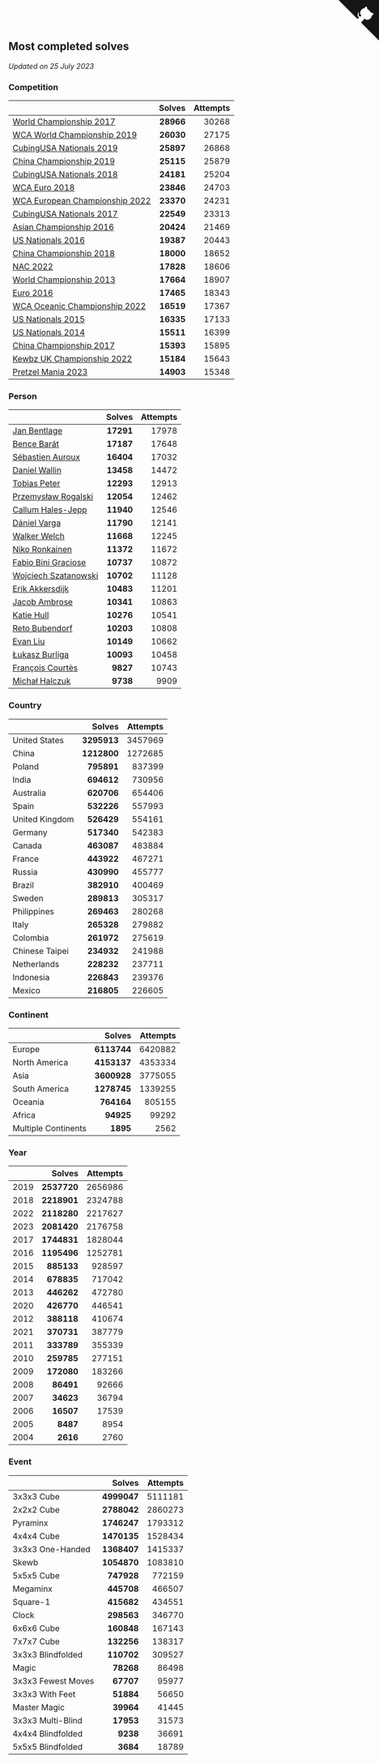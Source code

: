 ## Most completed solves

*Updated on 25 July 2023*


### Competition

|  | Solves | Attempts |
| :--- | ---: | ---: |
| [World Championship 2017](https://www.worldcubeassociation.org/competitions/WC2017) | **28966** | 30268 |
| [WCA World Championship 2019](https://www.worldcubeassociation.org/competitions/WC2019) | **26030** | 27175 |
| [CubingUSA Nationals 2019](https://www.worldcubeassociation.org/competitions/CubingUSANationals2019) | **25897** | 26868 |
| [China Championship 2019](https://www.worldcubeassociation.org/competitions/ChinaChampionship2019) | **25115** | 25879 |
| [CubingUSA Nationals 2018](https://www.worldcubeassociation.org/competitions/CubingUSANationals2018) | **24181** | 25204 |
| [WCA Euro 2018](https://www.worldcubeassociation.org/competitions/Euro2018) | **23846** | 24703 |
| [WCA European Championship 2022](https://www.worldcubeassociation.org/competitions/Euro2022) | **23370** | 24231 |
| [CubingUSA Nationals 2017](https://www.worldcubeassociation.org/competitions/CubingUSANationals2017) | **22549** | 23313 |
| [Asian Championship 2016](https://www.worldcubeassociation.org/competitions/AsianChampionship2016) | **20424** | 21469 |
| [US Nationals 2016](https://www.worldcubeassociation.org/competitions/USNationals2016) | **19387** | 20443 |
| [China Championship 2018](https://www.worldcubeassociation.org/competitions/ChinaChampionship2018) | **18000** | 18652 |
| [NAC 2022](https://www.worldcubeassociation.org/competitions/NAC2022) | **17828** | 18606 |
| [World Championship 2013](https://www.worldcubeassociation.org/competitions/WC2013) | **17664** | 18907 |
| [Euro 2016](https://www.worldcubeassociation.org/competitions/Euro2016) | **17465** | 18343 |
| [WCA Oceanic Championship 2022](https://www.worldcubeassociation.org/competitions/OC2022) | **16519** | 17367 |
| [US Nationals 2015](https://www.worldcubeassociation.org/competitions/USNationals2015) | **16335** | 17133 |
| [US Nationals 2014](https://www.worldcubeassociation.org/competitions/USNationals2014) | **15511** | 16399 |
| [China Championship 2017](https://www.worldcubeassociation.org/competitions/ChinaChampionship2017) | **15393** | 15895 |
| [Kewbz UK Championship 2022](https://www.worldcubeassociation.org/competitions/KewbzUKChampionship2022) | **15184** | 15643 |
| [Pretzel Mania 2023](https://www.worldcubeassociation.org/competitions/PretzelMania2023) | **14903** | 15348 |

### Person

|  | Solves | Attempts |
| :--- | ---: | ---: |
| [Jan Bentlage](https://www.worldcubeassociation.org/persons/2010BENT01) | **17291** | 17978 |
| [Bence Barát](https://www.worldcubeassociation.org/persons/2008BARA01) | **17187** | 17648 |
| [Sébastien Auroux](https://www.worldcubeassociation.org/persons/2008AURO01) | **16404** | 17032 |
| [Daniel Wallin](https://www.worldcubeassociation.org/persons/2013WALL03) | **13458** | 14472 |
| [Tobias Peter](https://www.worldcubeassociation.org/persons/2014PETE03) | **12293** | 12913 |
| [Przemysław Rogalski](https://www.worldcubeassociation.org/persons/2013ROGA02) | **12054** | 12462 |
| [Callum Hales-Jepp](https://www.worldcubeassociation.org/persons/2012HALE01) | **11940** | 12546 |
| [Dániel Varga](https://www.worldcubeassociation.org/persons/2008VARG01) | **11790** | 12141 |
| [Walker Welch](https://www.worldcubeassociation.org/persons/2011WELC01) | **11668** | 12245 |
| [Niko Ronkainen](https://www.worldcubeassociation.org/persons/2010RONK01) | **11372** | 11672 |
| [Fabio Bini Graciose](https://www.worldcubeassociation.org/persons/2010GRAC02) | **10737** | 10872 |
| [Wojciech Szatanowski](https://www.worldcubeassociation.org/persons/2011SZAT01) | **10702** | 11128 |
| [Erik Akkersdijk](https://www.worldcubeassociation.org/persons/2005AKKE01) | **10483** | 11201 |
| [Jacob Ambrose](https://www.worldcubeassociation.org/persons/2010AMBR01) | **10341** | 10863 |
| [Katie Hull](https://www.worldcubeassociation.org/persons/2010HULL01) | **10276** | 10541 |
| [Reto Bubendorf](https://www.worldcubeassociation.org/persons/2012BUBE01) | **10203** | 10808 |
| [Evan Liu](https://www.worldcubeassociation.org/persons/2009LIUE01) | **10149** | 10662 |
| [Łukasz Burliga](https://www.worldcubeassociation.org/persons/2013BURL01) | **10093** | 10458 |
| [François Courtès](https://www.worldcubeassociation.org/persons/2008COUR01) | **9827** | 10743 |
| [Michał Halczuk](https://www.worldcubeassociation.org/persons/2006HALC01) | **9738** | 9909 |

### Country

|  | Solves | Attempts |
| :--- | ---: | ---: |
| United States | **3295913** | 3457969 |
| China | **1212800** | 1272685 |
| Poland | **795891** | 837399 |
| India | **694612** | 730956 |
| Australia | **620706** | 654406 |
| Spain | **532226** | 557993 |
| United Kingdom | **526429** | 554161 |
| Germany | **517340** | 542383 |
| Canada | **463087** | 483884 |
| France | **443922** | 467271 |
| Russia | **430990** | 455777 |
| Brazil | **382910** | 400469 |
| Sweden | **289813** | 305317 |
| Philippines | **269463** | 280268 |
| Italy | **265328** | 279882 |
| Colombia | **261972** | 275619 |
| Chinese Taipei | **234932** | 241988 |
| Netherlands | **228232** | 237711 |
| Indonesia | **226843** | 239376 |
| Mexico | **216805** | 226605 |

### Continent

|  | Solves | Attempts |
| :--- | ---: | ---: |
| Europe | **6113744** | 6420882 |
| North America | **4153137** | 4353334 |
| Asia | **3600928** | 3775055 |
| South America | **1278745** | 1339255 |
| Oceania | **764164** | 805155 |
| Africa | **94925** | 99292 |
| Multiple Continents | **1895** | 2562 |

### Year

|  | Solves | Attempts |
| :--- | ---: | ---: |
| 2019 | **2537720** | 2656986 |
| 2018 | **2218901** | 2324788 |
| 2022 | **2118280** | 2217627 |
| 2023 | **2081420** | 2176758 |
| 2017 | **1744831** | 1828044 |
| 2016 | **1195496** | 1252781 |
| 2015 | **885133** | 928597 |
| 2014 | **678835** | 717042 |
| 2013 | **446262** | 472780 |
| 2020 | **426770** | 446541 |
| 2012 | **388118** | 410674 |
| 2021 | **370731** | 387779 |
| 2011 | **333789** | 355339 |
| 2010 | **259785** | 277151 |
| 2009 | **172080** | 183266 |
| 2008 | **86491** | 92666 |
| 2007 | **34623** | 36794 |
| 2006 | **16507** | 17539 |
| 2005 | **8487** | 8954 |
| 2004 | **2616** | 2760 |

### Event

|  | Solves | Attempts |
| :--- | ---: | ---: |
| 3x3x3 Cube | **4999047** | 5111181 |
| 2x2x2 Cube | **2788042** | 2860273 |
| Pyraminx | **1746247** | 1793312 |
| 4x4x4 Cube | **1470135** | 1528434 |
| 3x3x3 One-Handed | **1368407** | 1415337 |
| Skewb | **1054870** | 1083810 |
| 5x5x5 Cube | **747928** | 772159 |
| Megaminx | **445708** | 466507 |
| Square-1 | **415682** | 434551 |
| Clock | **298563** | 346770 |
| 6x6x6 Cube | **160848** | 167143 |
| 7x7x7 Cube | **132256** | 138317 |
| 3x3x3 Blindfolded | **110702** | 309527 |
| Magic | **78268** | 86498 |
| 3x3x3 Fewest Moves | **67707** | 95977 |
| 3x3x3 With Feet | **51884** | 56650 |
| Master Magic | **39964** | 41445 |
| 3x3x3 Multi-Blind | **17953** | 31573 |
| 4x4x4 Blindfolded | **9238** | 36691 |
| 5x5x5 Blindfolded | **3684** | 18789 |


<a href="https://github.com/jonatanklosko/wca_statistics" class="github-corner" aria-label="View source on Github"><svg width="80" height="80" viewBox="0 0 250 250" style="fill:#151513; color:#fff; position: absolute; top: 0; border: 0; right: 0;" aria-hidden="true"><path d="M0,0 L115,115 L130,115 L142,142 L250,250 L250,0 Z"></path><path d="M128.3,109.0 C113.8,99.7 119.0,89.6 119.0,89.6 C122.0,82.7 120.5,78.6 120.5,78.6 C119.2,72.0 123.4,76.3 123.4,76.3 C127.3,80.9 125.5,87.3 125.5,87.3 C122.9,97.6 130.6,101.9 134.4,103.2" fill="currentColor" style="transform-origin: 130px 106px;" class="octo-arm"></path><path d="M115.0,115.0 C114.9,115.1 118.7,116.5 119.8,115.4 L133.7,101.6 C136.9,99.2 139.9,98.4 142.2,98.6 C133.8,88.0 127.5,74.4 143.8,58.0 C148.5,53.4 154.0,51.2 159.7,51.0 C160.3,49.4 163.2,43.6 171.4,40.1 C171.4,40.1 176.1,42.5 178.8,56.2 C183.1,58.6 187.2,61.8 190.9,65.4 C194.5,69.0 197.7,73.2 200.1,77.6 C213.8,80.2 216.3,84.9 216.3,84.9 C212.7,93.1 206.9,96.0 205.4,96.6 C205.1,102.4 203.0,107.8 198.3,112.5 C181.9,128.9 168.3,122.5 157.7,114.1 C157.9,116.9 156.7,120.9 152.7,124.9 L141.0,136.5 C139.8,137.7 141.6,141.9 141.8,141.8 Z" fill="currentColor" class="octo-body"></path></svg></a><style>.github-corner:hover .octo-arm{animation:octocat-wave 560ms ease-in-out}@keyframes octocat-wave{0%,100%{transform:rotate(0)}20%,60%{transform:rotate(-25deg)}40%,80%{transform:rotate(10deg)}}@media (max-width:500px){.github-corner:hover .octo-arm{animation:none}.github-corner .octo-arm{animation:octocat-wave 560ms ease-in-out}}</style>
